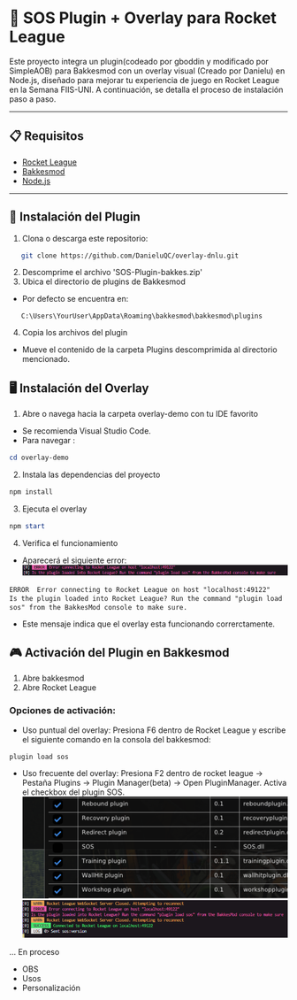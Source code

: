 # 🧩 SOS Plugin + Overlay para Rocket League

Este proyecto integra un plugin(codeado por gboddin y modificado por SimpleAOB) para Bakkesmod con un overlay visual (Creado por Danielu) en Node.js, diseñado para mejorar tu experiencia de juego en Rocket League en la Semana FIIS-UNI. A continuación, se detalla el proceso de instalación paso a paso.

---

## 📋 Requisitos

- [Rocket League](https://www.rocketleague.com/es-es/)
- [Bakkesmod](https://www.bakkesmod.com/)  
- [Node.js](https://nodejs.org/es/download)

---

## 🚀 Instalación del Plugin

1. Clona o descarga este repositorio:  
```bash
   git clone https://github.com/DanieluQC/overlay-dnlu.git
   ```
2. Descomprime el archivo 'SOS-Plugin-bakkes.zip'
3. Ubica el directorio de plugins de Bakkesmod
- Por defecto se encuentra en:
```
   C:\Users\YourUser\AppData\Roaming\bakkesmod\bakkesmod\plugins
   ```
4. Copia los archivos del plugin
- Mueve el contenido de la carpeta Plugins descomprimida al directorio mencionado.


## 🖥️ Instalación del Overlay
1. Abre o navega hacia la carpeta overlay-demo con tu IDE favorito
- Se recomienda Visual Studio Code.
- Para navegar : 
```PowerShell
cd overlay-demo 
```
2. Instala las dependencias del proyecto
```PowerShell
npm install
```
3. Ejecuta el overlay
```PowerShell
npm start
```
4. Verifica el funcionamiento
- Aparecerá el siguiente error:
![error de conexión, plugin no activado](z_validation.png)
```
ERROR  Error connecting to Rocket League on host "localhost:49122"
Is the plugin loaded into Rocket League? Run the command "plugin load sos" from the BakkesMod console to make sure.
```
- Este mensaje indica que el overlay esta funcionando correrctamente.
## 🎮 Activación del Plugin en Bakkesmod
1. Abre bakkesmod
2. Abre Rocket League
### Opciones de activación:
- Uso puntual del overlay: Presiona F6 dentro de Rocket League y escribe el siguiente comando en la consola del bakkesmod:
```
plugin load sos
```
- Uso frecuente del overlay: Presiona F2 dentro de rocket league -> Pestaña Plugins -> Plugin Manager(beta) -> Open PluginManager. Activa el checkbox del plugin SOS.
![Checkbox del SOS plugin](z_checkbox.png)
![Overlay conectado](z_connected.png)

... En proceso 
- OBS 
- Usos
- Personalización
